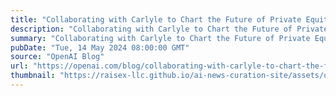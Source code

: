 ```yaml
---
title: "Collaborating with Carlyle to Chart the Future of Private Equity"
description: "Collaborating with Carlyle to Chart the Future of Private Equity"
summary: "Collaborating with Carlyle to Chart the Future of Private Equity"
pubDate: "Tue, 14 May 2024 08:00:00 GMT"
source: "OpenAI Blog"
url: "https://openai.com/blog/collaborating-with-carlyle-to-chart-the-future-of-private-equity"
thumbnail: "https://raisex-llc.github.io/ai-news-curation-site/assets/openai_logo.png"
---
```


